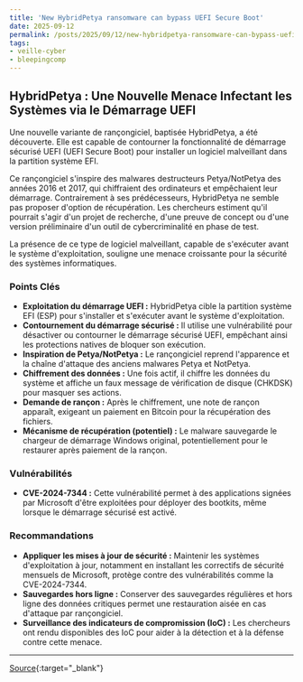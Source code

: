 ```yaml
---
title: 'New HybridPetya ransomware can bypass UEFI Secure Boot'
date: 2025-09-12
permalink: /posts/2025/09/12/new-hybridpetya-ransomware-can-bypass-uefi-secure-boot/
tags:
- veille-cyber
- bleepingcomp
---
```

## HybridPetya : Une Nouvelle Menace Infectant les Systèmes via le Démarrage UEFI

Une nouvelle variante de rançongiciel, baptisée HybridPetya, a été découverte. Elle est capable de contourner la fonctionnalité de démarrage sécurisé UEFI (UEFI Secure Boot) pour installer un logiciel malveillant dans la partition système EFI.

Ce rançongiciel s'inspire des malwares destructeurs Petya/NotPetya des années 2016 et 2017, qui chiffraient des ordinateurs et empêchaient leur démarrage. Contrairement à ses prédécesseurs, HybridPetya ne semble pas proposer d'option de récupération. Les chercheurs estiment qu'il pourrait s'agir d'un projet de recherche, d'une preuve de concept ou d'une version préliminaire d'un outil de cybercriminalité en phase de test.

La présence de ce type de logiciel malveillant, capable de s'exécuter avant le système d'exploitation, souligne une menace croissante pour la sécurité des systèmes informatiques.

### Points Clés

*   **Exploitation du démarrage UEFI :** HybridPetya cible la partition système EFI (ESP) pour s'installer et s'exécuter avant le système d'exploitation.
*   **Contournement du démarrage sécurisé :** Il utilise une vulnérabilité pour désactiver ou contourner le démarrage sécurisé UEFI, empêchant ainsi les protections natives de bloquer son exécution.
*   **Inspiration de Petya/NotPetya :** Le rançongiciel reprend l'apparence et la chaîne d'attaque des anciens malwares Petya et NotPetya.
*   **Chiffrement des données :** Une fois actif, il chiffre les données du système et affiche un faux message de vérification de disque (CHKDSK) pour masquer ses actions.
*   **Demande de rançon :** Après le chiffrement, une note de rançon apparaît, exigeant un paiement en Bitcoin pour la récupération des fichiers.
*   **Mécanisme de récupération (potentiel) :** Le malware sauvegarde le chargeur de démarrage Windows original, potentiellement pour le restaurer après paiement de la rançon.

### Vulnérabilités

*   **CVE-2024-7344 :** Cette vulnérabilité permet à des applications signées par Microsoft d'être exploitées pour déployer des bootkits, même lorsque le démarrage sécurisé est activé.

### Recommandations

*   **Appliquer les mises à jour de sécurité :** Maintenir les systèmes d'exploitation à jour, notamment en installant les correctifs de sécurité mensuels de Microsoft, protège contre des vulnérabilités comme la CVE-2024-7344.
*   **Sauvegardes hors ligne :** Conserver des sauvegardes régulières et hors ligne des données critiques permet une restauration aisée en cas d'attaque par rançongiciel.
*   **Surveillance des indicateurs de compromission (IoC) :** Les chercheurs ont rendu disponibles des IoC pour aider à la détection et à la défense contre cette menace.

---
[Source](https://www.bleepingcomputer.com/news/security/new-hybridpetya-ransomware-can-bypass-uefi-secure-boot/){:target="_blank"}
